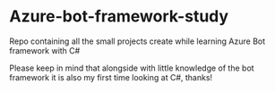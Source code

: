 # Azure-bot-framework-study
Repo containing all the small projects create while learning Azure Bot framework with C# 

Please keep in mind that alongside with little knowledge of the bot framework it is also my first time looking at C#, 
thanks!
